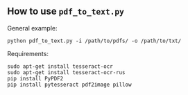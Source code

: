 ## How to use `pdf_to_text.py`

General example:

`python pdf_to_text.py -i /path/to/pdfs/ -o /path/to/txt/`

Requirements:

```
sudo apt-get install tesseract-ocr
sudo apt-get install tesseract-ocr-rus
pip install PyPDF2
pip install pytesseract pdf2image pillow
```